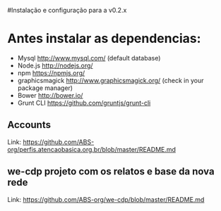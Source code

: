 #Instalação e configuração para a v0.2.x

# Antes instalar as dependencias:

- Mysql http://www.mysql.com/ (default database)
- Node.js http://nodejs.org/
- npm https://npmjs.org/
- graphicsmagick http://www.graphicsmagick.org/ (check in your package manager)
- Bower http://bower.io/
- Grunt CLI https://github.com/gruntjs/grunt-cli


## Accounts

Link: https://github.com/ABS-org/perfis.atencaobasica.org.br/blob/master/README.md

## we-cdp projeto com os relatos e base da nova rede

Link: https://github.com/ABS-org/we-cdp/blob/master/README.md

